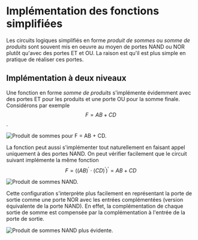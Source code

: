 # Implémentation des fonctions simplifiées

Les circuits logiques simplifiés en forme *produit de sommes* ou
*somme de produits* sont souvent mis en oeuvre au moyen de portes NAND
ou NOR plutôt qu'avec des portes ET et OU. La raison est qu'il est
plus simple en pratique de réaliser ces portes.


## Implémentation à deux niveaux

Une fonction en forme *somme de produits* s'implémente évidemment avec
des portes ET pour les produits et une porte OU pour la somme
finale. Considérons par exemple $$F = AB + CD$$.

![Produit de sommes pour F = AB + CD.]({{site.baseurl}}/img/somme_produits.svg "Produit de sommes pour \(F = AB + CD\)") 

La fonction peut aussi s'implémenter tout naturellement en faisant
appel uniquement à des portes NAND. On peut vérifier facilement que le
circuit suivant implémente la même fonction $$F = ((AB)^\prime \cdot  (CD)^\prime)^\prime = AB + CD$$

![Produit de sommes NAND.]({{site.baseurl}}/img/somme_produitsNAND2.svg "Produit de sommes NAND") 

Cette configuration s'interprète plus facilement en représentant la
porte de sortie comme une porte NOR avec les entrées complémentées
(version équivalente de la porte NAND). En effet, la complémentation
de chaque sortie de somme est compensée par la complémentation à
l'entrée de la porte de sortie.

![Produit de sommes NAND plus évidente.]({{site.baseurl}}/img/somme_produitsNAND.svg "Produit de sommes NAND plus évidente")


